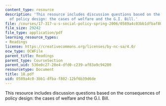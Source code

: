 ```yaml
---
content_type: resource
description: 'This resource includes discussion questions based on the consequences
  of policy design: the cases of welfare and the G.I. Bill.'
file: /courses/17-317-u-s-social-policy-spring-2006/0589a4c03bb1dfbaf80212bf6b39d6de_18.pdf
file_size: 29242
file_type: application/pdf
learning_resource_types:
- Readings
license: https://creativecommons.org/licenses/by-nc-sa/4.0/
ocw_type: OCWFile
parent_title: Readings
parent_type: CourseSection
parent_uid: 536e0c27-28e4-dfd0-c239-af83a9c94280
resourcetype: Document
title: 18.pdf
uid: 0589a4c0-3bb1-dfba-f802-12bf6b39d6de
---
```

This resource includes discussion questions based on the consequences of policy design: the cases of welfare and the G.I. Bill.